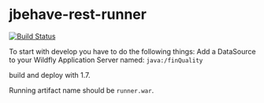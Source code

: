 jbehave-rest-runner
===================

[![Build Status](https://travis-ci.org/topicusfinan/jbehave-rest-runner.svg?branch=develop)](https://travis-ci.org/topicusfinan/jbehave-rest-runner)

To start with develop you have to do the following things: 
Add a DataSource to your Wildfly Application Server named: `java:/finQuality`

build and deploy with 1.7.

Running artifact name should be `runner.war`.
